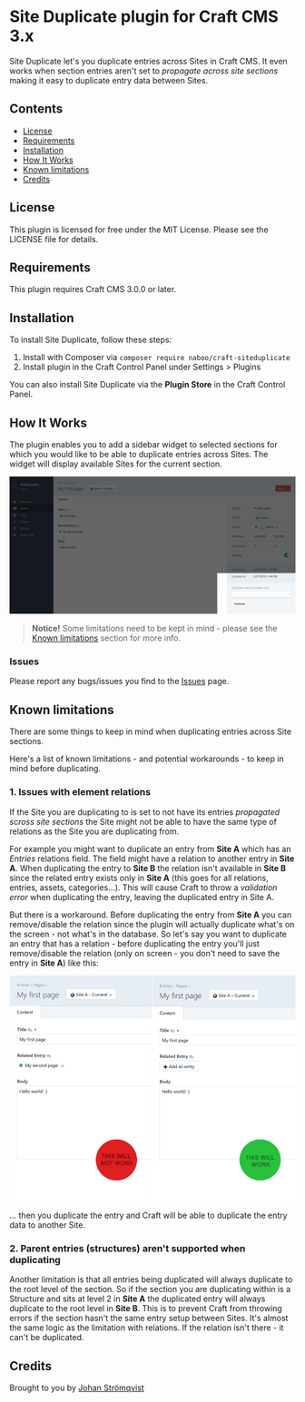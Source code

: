 # Site Duplicate plugin for Craft CMS 3.x

Site Duplicate let's you duplicate entries across Sites in Craft CMS. It even works when section entries aren't set to *propagate across site sections* making it easy to duplicate entry data between Sites.

## Contents

- [License](#license)
- [Requirements](#installation)
- [Installation](#installation)
- [How It Works](#how-it-works)
- [Known limitations](#known-limitations)
- [Credits](#credits)

## License

This plugin is licensed for free under the MIT License. Please see the LICENSE file for details.

## Requirements

This plugin requires Craft CMS 3.0.0 or later.

## Installation

To install Site Duplicate, follow these steps:

1. Install with Composer via `composer require naboo/craft-siteduplicate`
2. Install plugin in the Craft Control Panel under Settings > Plugins

You can also install Site Duplicate via the **Plugin Store** in the Craft Control Panel.

## How It Works

The plugin enables you to add a sidebar widget to selected sections for which you would like to be able to duplicate entries across Sites. The widget will display available Sites for the current section. 

![Screenshot](resources/images/sidebar-widget.jpg)

> **Notice!** Some limitations need to be kept in mind - please see the [Known limitations](#known-limitations) section for more info.

### Issues

Please report any bugs/issues you find to the [Issues](https://github.com/naboo/craft-siteduplicate/issues) page.

## Known limitations

There are some things to keep in mind when duplicating entries across Site sections. 

Here's a list of known limitations - and potential workarounds - to keep in mind before duplicating.

### 1. Issues with element relations

If the Site you are duplicating to is set to not have its entries *propagated scross site sections* the Site might not be able to have the same type of relations as the Site you are duplicating from. 

For example you might want to duplicate an entry from **Site A** which has an *Entries* relations field. The field might have a relation to another entry in **Site A**. When duplicating the entry to **Site B** the relation isn't available in **Site B** since the related entry exists only in **Site A** (this goes for all relations, entries, assets, categories...). This will cause Craft to throw a *validation error* when duplicating the entry, leaving the duplicated entry in Site A.

But there is a workaround. Before duplicating the entry from **Site A** you can remove/disable the relation since the plugin will actually duplicate what's on the screen - not what's in the database. So let's say you want to duplicate an entry that has a relation - before duplicating the entry you'll just remove/disable the relation (only on screen - you don't need to save the entry in **Site A**) like this:

![Screenshot](resources/images/limitation-relations.jpg)

... then you duplicate the entry and Craft will be able to duplicate the entry data to another Site.

### 2. Parent entries (structures) aren't supported when duplicating

Another limitation is that all entries being duplicated will always duplicate to the root level of the section. So if the section you are duplicating within is a Structure and sits at level 2 in **Site A** the duplicated entry will always duplicate to the root level in **Site B**. This is to prevent Craft from throwing errors if the section hasn't the same entry setup between Sites. It's almost the same logic as the limitation with relations. If the relation isn't there - it can't be duplicated.

## Credits

Brought to you by [Johan Strömqvist](http://www.naboovalley.com)
